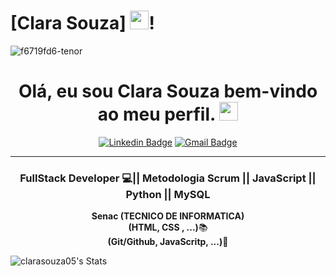 # [Clara Souza] <img src="https://github.com/TheDudeThatCode/TheDudeThatCode/blob/master/Assets/Mario_Hello_Big.gif" width="30px">!

![f6719fd6-tenor](https://user-images.githubusercontent.com/132693611/236526455-712ed1ec-8e0d-4331-8998-819250f0899f.gif)

<h1 align="center"> Olá, eu sou <strong>Clara Souza</strong> bem-vindo ao meu perfil.
<img src="https://media.giphy.com/media/hvRJCLFzcasrR4ia7z/giphy.gif" width="30px"></h1>

<div align="center">
  
[![Linkedin Badge](https://img.shields.io/badge/-Linkedin-6633cc?style=flat-square&logo=Linkedin&logoColor=white&color=black&link=SEU-LINKEDIN-AQUI)](https://www.linkedin.com/in/maria-clara-souza-35b469249)
[![Gmail Badge](https://img.shields.io/badge/-Gmail-c14438?style=flat-square&logo=Gmail&color=black&logoColor=white&link=mailto:SEU-EMAIL-AQUI)](mailto:SEU-EMAIL-AQUI)


</div>

<hr>

<h3 align="center"><strong> FullStack Developer 💻|| Metodologia Scrum || JavaScript || Python || MySQL</strong> </h3>

<p align="center">
  <strong>Senac (TECNICO DE INFORMATICA) </strong><br>
  <strong>(HTML, CSS , ...)</strong>📚<br>
  <strong>(Git/Github, JavaScritp, ...)</strong>🚀<br>
</p>
  
  ![clarasouza05's Stats](https://github-readme-stats.vercel.app/api?username=clarasouza05&theme=tokyonight&show_icons=true&hide_border=false&count_private=false)
